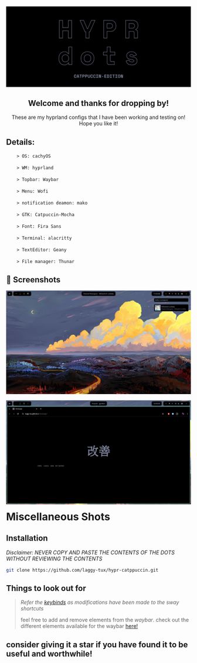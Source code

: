 <p align="center">
    <img width="750" src="https://github.com/laggy-tux/hypr-catppuccin/blob/main/readme-files/main-image.png" 
</p>   

<div align="center">

## Welcome and thanks for dropping by!

These are my hyprland configs that I have been working and testing on! Hope you like it!

</div>


## Details:

```
    > OS: cachyOS
 
    > WM: hyprland
    
    > Topbar: Waybar
    
    > Menu: Wofi

    > notification deamon: mako

    > GTK: Catpuccin-Mocha

    > Font: Fira Sans

    > Terminal: alacritty

    > TextEditor: Geany

    > File manager: Thunar
```

## 📸 Screenshots
<p align="center">
    <img width="900" src="https://github.com/laggy-tux/hypr-catppuccin/blob/main/readme-files/hypr-1.png" 
</p> 

<p align="center">
    <img width="900" src="https://github.com/laggy-tux/hypr-catppuccin/blob/main/readme-files/hypr-2.png" 
</p>


<details>
  <summary style="display: inline-block; font-size: 2em; font-weight: bold; cursor: pointer;">
    Miscellaneous Shots
  </summary>

  **Launcher:**

  ![menu](https://github.com/user-attachments/assets/b95b6253-3fc0-42c9-9608-3d10284ada2a)

  **PowerMenu:**

  ![wewe](https://github.com/user-attachments/assets/316363dd-2173-4011-ab59-915b487f0002)

</details>


## Installation

*Disclaimer: NEVER COPY AND PASTE THE CONTENTS OF THE DOTS WITHOUT REVIEWING THE CONTENTS*

```bash
git clone https://github.com/laggy-tux/hypr-catppuccin.git
```

##

## Things to look out for

> *Refer the [keybinds](https://github.com/laggy-tux/hypr-catppuccin/blob/main/config/hypr/config/keybinds.conf) as modifications have been made to the sway shortcuts*
>
> feel free to add and remove elements from the *waybar*. check out the different elements available for the waybar [here!](https://github.com/laggy-tux/hypr-catppuccin/blob/main/config/waybar/config.jsonc)
>


##

## consider giving it a star if you have found it to be useful and worthwhile!


